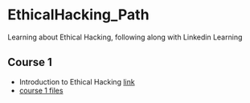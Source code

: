 # EthicalHacking_Path
Learning about Ethical Hacking, following along with Linkedin Learning



## Course 1

- Introduction to Ethical Hacking [link](https://www.linkedin.com/learning/ethical-hacking-introduction-to-ethical-hacking)
- [course 1 files](https://github.com/Coryf65/EthicalHacking_Path/tree/master/1_Intro)